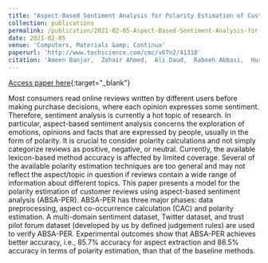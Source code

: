 ```yaml
---
title: "Aspect-Based Sentiment Analysis for Polarity Estimation of Customer Reviews on Twitter"
collection: publications
permalink: /publication/2021-02-05-Aspect-Based-Sentiment-Analysis-for-Polarity-Estimation-of-Customer-Reviews-on-Twitter
date: 2021-02-05
venue: 'Computers, Materials &amp; Continua'
paperurl: 'http://www.techscience.com/cmc/v67n2/41318'
citation: 'Ameen Banjar,  Zohair Ahmed,  Ali Daud,  Rabeeh Abbasi,  Hussain Dawood, &quot;Aspect-Based Sentiment Analysis for Polarity Estimation of Customer Reviews on Twitter.&quot; Computers, Materials &amp;amp; Continua, 2021.'
---
```

[Access paper here](http://www.techscience.com/cmc/v67n2/41318){:target="_blank"}

Most consumers read online reviews written by different users before making purchase decisions, where each opinion expresses some sentiment. Therefore, sentiment analysis is currently a hot topic of research. In particular, aspect-based sentiment analysis concerns the exploration of emotions, opinions and facts that are expressed by people, usually in the form of polarity. It is crucial to consider polarity calculations and not simply categorize reviews as positive, negative, or neutral. Currently, the available lexicon-based method accuracy is affected by limited coverage. Several of the available polarity estimation techniques are too general and may not reflect the aspect/topic in question if reviews contain a wide range of information about different topics. This paper presents a model for the polarity estimation of customer reviews using aspect-based sentiment analysis (ABSA-PER). ABSA-PER has three major phases: data preprocessing, aspect co-occurrence calculation (CAC) and polarity estimation. A multi-domain sentiment dataset, Twitter dataset, and trust pilot forum dataset (developed by us by defined judgement rules) are used to verify ABSA-PER. Experimental outcomes show that ABSA-PER achieves better accuracy, i.e., 85.7\% accuracy for aspect extraction and 86.5\% accuracy in terms of polarity estimation, than that of the baseline methods.
